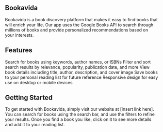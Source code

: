 ## Bookavida
Bookavida is a book discovery platform that makes it easy to find books that will enrich your life. Our app uses the Google Books API to search through millions of books and provide personalized recommendations based on your interests.

## Features
Search for books using keywords, author names, or ISBNs
Filter and sort search results by relevance, popularity, publication date, and more
View book details including title, author, description, and cover image
Save books to your personal reading list for future reference
Responsive design for easy use on desktop or mobile devices

## Getting Started
To get started with Bookavida, simply visit our website at [insert link here]. You can search for books using the search bar, and use the filters to refine your results. Once you find a book you like, click on it to see more details and add it to your reading list.